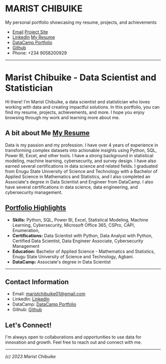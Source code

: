 # MARIST CHIBUIKE
My personal portfolio showcasing my resume, projects, and achievements
- [Email](maristchibuike01@gmail.com)                        [Project Site](MaristChibuike/MaristChibuike.html) 
- [LinkedIn](https://www.linkedin.com/in/maristco/)          [My Resume](MaristChibuike/Resume.md)
- [DataCamp Portfolio](https://www.datacamp.com/profile/maristchibuike)
- [Github](MaristChibuike.html)
- Phone: +234 9058200929
--- 

# Marist Chibuike - Data Scientist and Statistician

Hi there! I'm Marist Chibuike, a data scientist and statistician who loves working with data and creating impactful solutions. In this portfolio, you can find my resume, projects, achievements, and more. I hope you enjoy browsing through my work and learning more about me.

## A bit about Me [My Resume](MaristChibuike/Resume.md)

Data is my passion and my profession. I have over 4 years of experience in transforming complex datasets into actionable insights using Python, SQL, Power BI, Excel, and other tools. I have a strong background in statistical modeling, machine learning, cybersecurity, and survey design. I have also earned several certifications in data science and related fields. I graduated from Enugu State University of Science and Technology with a Bachelor of Applied Science in Mathematics and Statistics, and I also completed an Associate's degree in Data Scientist and Engineer from DataCamp. I also have several certifications in data science, data engineering, and cybersecurity management.

## [Portfolio Highlights](MaristChibuike/MaristChibuike.html) 

- **Skills:**  Python, SQL, Power BI, Excel, Statistical Modeling, Machine Learning, Cybersecurity, Microsoft Office 365, CSPro, CAPI, Enumeration,
- **Certifications:** Data Scientist with Python, Data Analyst with Python, Certified Data Scientist, Data Engineer Associate, Cybersecurity Management
- **Education:** Bachelor of Applied Science - Mathematics and Statistics, Enugu State University of Science and Technology, Agbani.
- **DataCamp:** Associate's degree in Data Scientist

--- 

## Contact Information

- Email: maristchibuike01@gmail.com
- LinkedIn: [LinkedIn](https://www.linkedin.com/in/maristco/)
- DataCamp: [DataCamp Portfolio](https://www.datacamp.com/profile/maristchibuike)
- Github: [Github](https://github.com/MaristChibuike/Maristchibuike)

## Let's Connect!

I'm always open to collaborations and opportunities to use data for innovation and growth. Feel free to reach out and connect with me.

---

*(c) 2023 Marist Chibuike*

